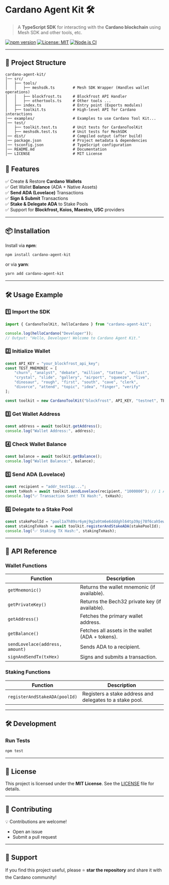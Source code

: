 

# **Cardano Agent Kit 🛠️**
> A **TypeScript SDK** for interacting with the **Cardano blockchain** using Mesh SDK and other tools, etc.

[![npm version](https://img.shields.io/npm/v/cardano-agent-kit.svg)](https://www.npmjs.com/package/cardano-agent-kit)
[![License: MIT](https://img.shields.io/badge/License-MIT-green.svg)](https://opensource.org/licenses/MIT)
[![Node.js CI](https://github.com/thanhngoc541/cardano-agent-kit/actions/workflows/node.js.yml/badge.svg)](https://github.com/thanhngoc541/cardano-agent-kit/actions)

---
## 📂 **Project Structure**
```
cardano-agent-kit/
│── src/
│   ├── tools/
│   │   ├── meshsdk.ts        # Mesh SDK Wrapper (Handles wallet operations)
│   │   ├── blockfrost.ts     # Blockfrost API Handler
│   │   ├── othertools.ts     # Other tools ...
│   ├── index.ts              # Entry point (Exports modules)
│   ├── toolkit.ts            # High-level API for Cardano interactions
│── examples/                 # Examples to use Cardano Tool Kit...
│── test/
│   ├── toolkit.test.ts       # Unit tests for CardanoToolKit
│   ├── meshsdk.test.ts       # Unit tests for MeshSDK
│── dist/                     # Compiled output (after build)
│── package.json              # Project metadata & dependencies
│── tsconfig.json             # TypeScript configuration
│── README.md                 # Documentation
│── LICENSE                   # MIT License
```


## 🚀 **Features**
✅ Create & Restore **Cardano Wallets**  
✅ Get Wallet **Balance** (ADA + Native Assets)  
✅ **Send ADA (Lovelace)** Transactions  
✅ **Sign & Submit** Transactions  
✅ **Stake & Delegate ADA** to Stake Pools  
✅ Support for **Blockfrost, Koios, Maestro, U5C** providers  

---

## 📦 **Installation**
Install via **npm**:
```sh
npm install cardano-agent-kit
```
or via **yarn**:
```sh
yarn add cardano-agent-kit
```

---

## 🛠 **Usage Example**
### **1️⃣ Import the SDK**
```ts
import { CardanoToolKit, helloCardano } from "cardano-agent-kit";

console.log(helloCardano("Developer")); 
// Output: "Hello, Developer! Welcome to Cardano Agent Kit."
```

### **2️⃣ Initialize Wallet**
```ts
const API_KEY = "your_blockfrost_api_key";
const TEST_MNEMONIC = [
    "churn", "analyst", "debate", "million", "tattoo", "enlist",
    "crystal", "slide", "gallery", "airport", "squeeze", "live",
    "dinosaur", "rough", "first", "south", "cave", "clerk",
    "divorce", "attend", "topic", "idea", "finger", "verify"
];

const toolkit = new CardanoToolKit("blockfrost", API_KEY, "testnet", TEST_MNEMONIC);
```

### **3️⃣ Get Wallet Address**
```ts
const address = await toolkit.getAddress();
console.log("Wallet Address:", address);
```

### **4️⃣ Check Wallet Balance**
```ts
const balance = await toolkit.getBalance();
console.log("Wallet Balance:", balance);
```

### **5️⃣ Send ADA (Lovelace)**
```ts
const recipient = "addr_test1qz...";
const txHash = await toolkit.sendLovelace(recipient, "1000000"); // 1 ADA
console.log("✅ Transaction Sent! TX Hash:", txHash);
```

### **6️⃣ Delegate to a Stake Pool**
```ts
const stakePoolId = "pool1a7h89sr6ymj9g2a9tm6e6dddghl64tp39pj78f6cah5ewgd4px0";
const stakingTxHash = await toolkit.registerAndStakeADA(stakePoolId);
console.log("✅ Staking TX Hash:", stakingTxHash);
```

---

## 🔬 **API Reference**
### **Wallet Functions**
| Function | Description |
|----------|-------------|
| `getMnemonic()` | Returns the wallet mnemonic (if available). |
| `getPrivateKey()` | Returns the Bech32 private key (if available). |
| `getAddress()` | Fetches the primary wallet address. |
| `getBalance()` | Fetches all assets in the wallet (ADA + tokens). |
| `sendLovelace(address, amount)` | Sends ADA to a recipient. |
| `signAndSendTx(txHex)` | Signs and submits a transaction. |

### **Staking Functions**
| Function | Description |
|----------|-------------|
| `registerAndStakeADA(poolId)` | Registers a stake address and delegates to a stake pool. |

---

## 🛠 **Development**
### **Run Tests**
```sh
npm test
```

---

## 📜 **License**
This project is licensed under the **MIT License**. See the [LICENSE](LICENSE) file for details.

---

## 🤝 **Contributing**
💡 Contributions are welcome!  
- Open an issue  
- Submit a pull request  

---

## 🌟 **Support**
If you find this project useful, please ⭐ **star the repository** and share it with the Cardano community!
